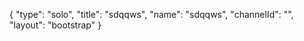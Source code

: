 {
    "type": "solo",
    "title": "sdqqws",
    "name": "sdqqws",
    "channelId": "",
    "layout": "bootstrap"
}
